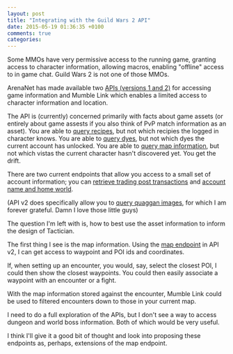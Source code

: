 ```yaml
---
layout: post
title: "Integrating with the Guild Wars 2 API"
date: 2015-05-19 01:36:35 +0100
comments: true
categories: 
---
```


Some MMOs have very permissive access to the running game, granting access to character information, allowing macros, enabling "offline" access to in game chat. Guild Wars 2 is not one of those MMOs.
<!--more-->
ArenaNet has made available two [APIs (versions 1 and 2)](http://wiki.guildwars2.com/wiki/API:Main) for accessing game information and Mumble Link which enables a limited access to character information and location. 

The API is (currently) concerned primarily with facts about game assets (or entirely about game assests if you also think of PvP match information as an asset). You are able to [query recipes](http://wiki.guildwars2.com/wiki/API:2/recipes), but not which recipies the logged in character knows. You are able to [query dyes](http://wiki.guildwars2.com/wiki/API:2/colors), but not which dyes the current account has unlocked. You are able to [query map information](http://wiki.guildwars2.com/wiki/API:2/maps), but not which vistas the current character hasn't discovered yet. You get the drift. 

There are two current endpoints that allow you access to a small set of account information; you can [retrieve trading post transactions](http://wiki.guildwars2.com/wiki/API:2/commerce/transactions) and [account name and home world](http://wiki.guildwars2.com/wiki/API:2/account).

(API v2 does specifically allow you to [query quaggan images](http://wiki.guildwars2.com/wiki/API:2/quaggans), for which I am forever grateful. Damn I love those little guys)

The question I'm left with is, how to best use the asset information to inform the design of Tactician.

The first thing I see is the map information. Using the [map endpoint](http://wiki.guildwars2.com/wiki/API:2/maps) in API v2, I can get access to waypoint and POI ids and coordinates. 

If, when setting up an encounter, you would, say, select the closest POI, I could then show the closest waypoints. You could then easily associate a waypoint with an encounter or a fight.

With the map information stored against the encounter, Mumble Link could be used to filtered encounters down to those in your current map.

I need to do a full exploration of the APIs, but I don't see a way to access dungeon and world boss information. Both of which would be very useful.

I think I'll give it a good bit of thought and look into proposing these endpoints as, perhaps, extensions of the map endpoint.